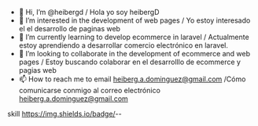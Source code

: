 - 👋 Hi, I’m @heibergd / Hola yo soy heibergD
- 👀 I’m interested in the development of web pages / Yo estoy interesado el el desarrollo de paginas web
- 🌱 I’m currently learning to develop ecommerce in laravel / Actualmente estoy aprendiendo a desarrollar comercio electrónico en laravel.
- 💞️ I’m looking to collaborate in the development of ecommerce and web pages / Estoy buscando colaborar en el desarrolllo de ecommerce y pagias web
- 📫 How to reach me to email heiberg.a.dominguez@gmail.com /Cómo comunicarse conmigo al correo electrónico heiberg.a.dominguez@gmail.com

skill
https://img.shields.io/badge/<PHPL>-<MESSAGE>-<COLOR>

<!---
heibergd/heibergd is a ✨ special ✨ repository because its `README.md` (this file) appears on your GitHub profile.
You can click the Preview link to take a look at your changes.
--->
